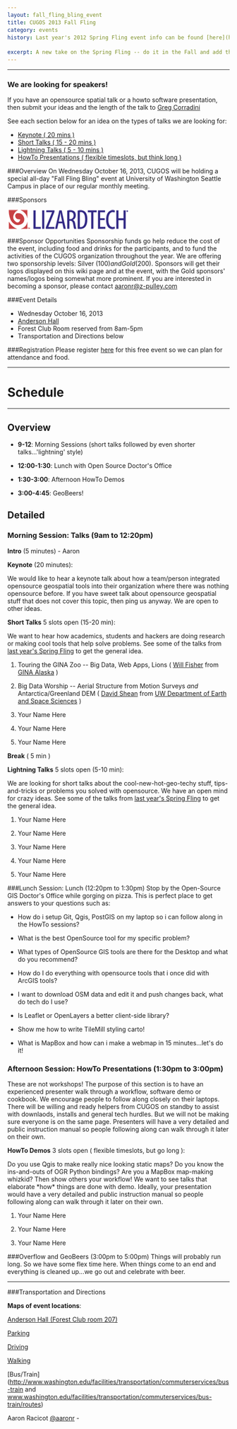 ```yaml
---
layout: fall_fling_bling_event
title: CUGOS 2013 Fall Fling
category: events
history: Last year's 2012 Spring Fling event info can be found [here](http://wiki.osgeo.org/wiki/CUGOS_2012_Spring_Fling)

excerpt: A new take on the Spring Fling -- do it in the Fall and add the word 'Bling'
---
```


-----------------------------------------

<div class="warning">
<h3>We are looking for speakers!</h3>
<p>If you have an opensource spatial talk or a howto software presentation, then submit your ideas and
the length of the talk to <a href="mailto:gregcorradini@gmail.com">Greg Corradini</a></p>
<p>See each section below for an idea on the types of talks we are looking for:</p>
<ul>
    <li>
    <a href="#morning_sesh">Keynote ( 20 mins )</a>
    </li>
    <li>
    <a href="#morning_sesh">Short Talks ( 15 - 20 mins )</a>
    </li>
    <li>
    <a href="#morning_sesh">Lightning Talks ( 5 - 10 mins )</a>
    </li>
    <li>
    <a href="#howto">HowTo Presentations ( flexible timeslots, but think long  )</a>
    </li>
</ul> 
</div>

###Overview
On Wednesday October 16, 2013, CUGOS will be holding a special all-day "Fall Fling Bling" event at University of Washington Seattle Campus in place of our regular monthly meeting.

###Sponsors
<div>
<img src="/image/base/header-lizardtech-logo.png"></img>
</div>

###Sponsor Opportunities
Sponsorship funds go help reduce the cost of the event, including food and drinks for the participants, and to fund the activities of the CUGOS organization throughout the year. We are offering two sponsorship levels: Silver ($100) and Gold ($200). Sponsors will get their logos displayed on this wiki page and at the event, with the Gold sponsors' names/logos being somewhat more prominent. If you are interested in becoming a sponsor, please contact [aaronr@z-pulley.com](#)

###Event Details

* Wednesday October 16, 2013
* [Anderson Hall](http://www.washington.edu/maps/?l=AND)
* Forest Club Room reserved from 8am-5pm
* Transportation and Directions below

###Registration
Please register [here](http://cugos-2013-fallbling.eventbrite.com/) for this free event so we can plan for attendance and food.

-----------------------------------------

Schedule 
==========

-----------------------------------------

Overview
----------
* **9-12**: Morning Sessions (short talks followed by even shorter talks...'lightning' style)

* **12:00-1:30**: Lunch with Open Source Doctor's Office

* **1:30-3:00**: Afternoon HowTo Demos

* **3:00-4:45**: GeoBeers!

Detailed
----------

<h3 id="morning_sesh">Morning Session: Talks (9am to 12:20pm)</h3>

**Intro** (5 minutes) - Aaron

**Keynote** (20 minutes):
<div id="detail">We would like to hear a keynote talk about how a team/person integrated opensource geospatial
tools into their organization where there was nothing opensource before. If you have sweet
talk about opensource geospatial stuff that does not cover this topic, then ping us anyway. We are
open to other ideas.</div>

**Short Talks** 5 slots open (15-20 min):
<div id="detail">We want to hear how academics, students and hackers are doing research or making cool tools
that help solve problems. See some of the talks from <a href="http://wiki.osgeo.org/wiki/CUGOS_2012_Spring_Fling">last year's Spring Fling</a>
to get the general idea.</div>

1. Touring the GINA Zoo -- Big Data, Web Apps, Lions ( [Will Fisher](https://github.com/teknofire) from [GINA Alaska](http://www.gina.alaska.edu/) )

2. Big Data Worship -- Aerial Structure from Motion Surveys *and* Antarctica/Greenland DEM  ( [David Shean](https://github.com/dshean) from [UW Department of Earth and Space Sciences](http://www.google.com/url?sa=t&rct=j&q=&esrc=s&source=web&cd=1&cad=rja&ved=0CC4QFjAA&url=http%3A%2F%2Fpsc.apl.washington.edu%2Fwordpress%2Fpeople%2Fstudents%2Fdavid-shean%2F&ei=EjsuUsn6Le33igL774GoAg&usg=AFQjCNHYtpIV9Qcn6YNPDaPFOYFobRKtTw&sig2=Fx9JZVubOn76hssVYgUAew&bvm=bv.51773540,d.cGE) )

3. Your Name Here

4. Your Name Here

5. Your Name Here

**Break** ( 5 min )

**Lightning Talks** 5 slots open (5-10 min):
<div id="detail">We are looking for short talks about the cool-new-hot-geo-techy stuff, tips-and-tricks or problems you
solved with opensource. We have an open mind for crazy ideas. See some of the talks from <a href="http://wiki.osgeo.org/wiki/CUGOS_2012_Spring_Fling">last year's Spring Fling</a> 
to get the general idea.</div>

1. Your Name Here

2. Your Name Here

3. Your Name Here

4. Your Name Here

5. Your Name Here


###Lunch Session: Lunch (12:20pm to 1:30pm)
Stop by the Open-Source GIS Doctor's Office while gorging on pizza.
This is perfect place to get answers to your questions such as:

* How do i setup Git, Qgis, PostGIS on my laptop so i can follow along in the HowTo sessions?

* What is the best OpenSource tool for my specific problem?

* What types of OpenSource GIS tools are there for the Desktop and what do you recommend?

* How do I do everything with opensource tools that i once did with ArcGIS tools?

* I want to download OSM data and edit it and push changes back, what do tech do I use?

* Is Leaflet or OpenLayers a better client-side library?

* Show me how to write TileMill styling carto!

* What is MapBox and how can i make a webmap in 15 minutes...let's do it!


<h3 id="howto">Afternoon Session: HowTo Presentations (1:30pm to 3:00pm)</h3>
These are not workshops! The purpose of this section is to have an experienced presenter
walk through a workflow, software demo or cookbook. We encourage people to follow along
closely on their laptops. There will be willing and ready helpers from CUGOS on standby
to assist with downlaods, installs and general tech hurdles. But we will not be
making sure everyone is on the same page. Presenters will have a very
detailed and public instruction manual so people following along can walk through it later on their own.

**HowTo Demos** 3 slots open ( flexible timeslots, but go long ): 

<div id="detail">Do you use Qgis to make really nice looking static maps? Do you know the ins-and-outs of OGR Python bindings? Are you
a MapBox map-making whizkid? Then show others your workflow! We want to see talks that 
elaborate *how* things are done with demo. Ideally, your presentation would have a very
detailed and public instruction manual so people following along can walk through it later on their own.</div>

1. Your Name Here

2. Your Name Here

3. Your Name Here


###Overflow and GeoBeers (3:00pm to 5:00pm)
Things will probably run long. So we have some flex time here. When things come to an end
and everything is cleaned up...we go out and celebrate with beer.


-----------------------------------------


###Transportation and Directions

**Maps of event locations**:

[Anderson Hall (Forest Club room 207)](http://www.washington.edu/home/maps/southcentral.html)

[Parking](http://www.washington.edu/facilities/transportation/commuterservices/parking/daily)

[Driving](http://www.washington.edu/facilities/transportation/commuterservices/drive)

[Walking](http://www.washington.edu/facilities/transportation/commuterservices/walk)

[Bus/Train](http://www.washington.edu/facilities/transportation/commuterservices/bus-train and www.washington.edu/facilities/transportation/commuterservices/bus-train/routes)


Aaron Racicot [@aaronr](https://github.com/aaronr) - 
